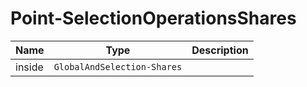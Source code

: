 
# Point-SelectionOperationsShares

Name        |Type      | Description
------------|----------|------------
inside | `GlobalAndSelection-Shares` | 
